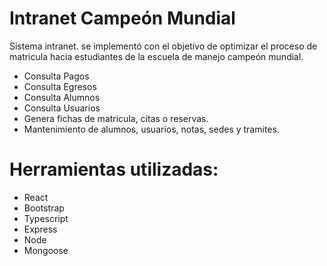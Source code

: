 # Intranet Campeón Mundial

Sistema intranet. se implementó con el objetivo de optimizar el proceso de matricula hacia estudiantes de la escuela de manejo campeón mundial.

* Consulta Pagos
* Consulta Egresos
* Consulta Alumnos
* Consulta Usuarios
* Genera fichas de matricula, citas o reservas. 
* Mantenimiento de alumnos, usuarios, notas, sedes y tramites.

# Herramientas utilizadas:

* React
* Bootstrap
* Typescript
* Express
* Node
* Mongoose

